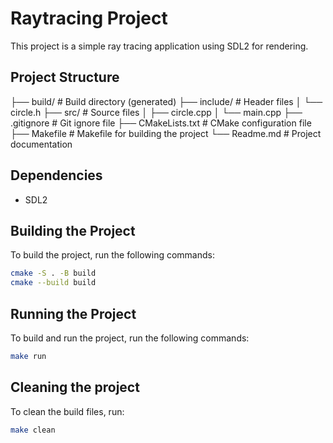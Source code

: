 # Raytracing Project

This project is a simple ray tracing application using SDL2 for rendering.

## Project Structure

├── build/ # Build directory (generated)
├── include/ # Header files
│ └── circle.h
├── src/ # Source files
│ ├── circle.cpp
│ └── main.cpp
├── .gitignore # Git ignore file
├── CMakeLists.txt # CMake configuration file
├── Makefile # Makefile for building the project
└── Readme.md # Project documentation

## Dependencies

- SDL2

## Building the Project

To build the project, run the following commands:

```sh
cmake -S . -B build
cmake --build build
```

## Running the Project

To build and run the project, run the following commands:

```sh
make run
```

## Cleaning the project

To clean the build files, run:

```sh
make clean
```
